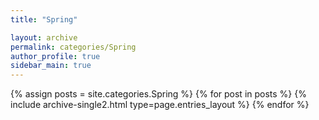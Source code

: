 ```yaml
---
title: "Spring"

layout: archive
permalink: categories/Spring
author_profile: true
sidebar_main: true
---
```


{% assign posts = site.categories.Spring %}
{% for post in posts %} {% include archive-single2.html type=page.entries_layout %} {% endfor %}
